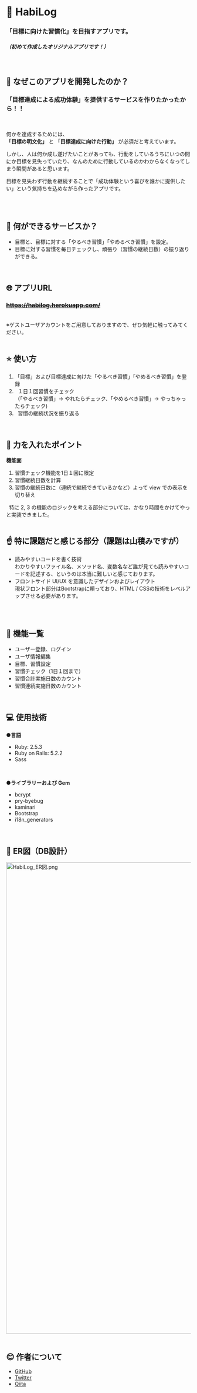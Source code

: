 # 🏃 HabiLog
### 「目標に向けた習慣化」を目指すアプリです。
##### （初めて作成したオリジナルアプリです！）
<br>

## 💬 なぜこのアプリを開発したのか？
### 「目標達成による成功体験」を提供するサービスを作りたかったから！！
<br>

何かを達成するためには、<br>
**「目標の明文化」** と **「目標達成に向けた行動」** が必須だと考えています。<br>

しかし、人は何か成し遂げたいことがあっても、行動をしているうちにいつの間にか目標を見失っていたり、なんのために行動しているのかわからなくなってしまう瞬間があると思います。<br>

目標を見失わず行動を継続することで「成功体験という喜びを誰かに提供したい」という気持ちを込めながら作ったアプリです。

<br>
<br>

## :memo: 何ができるサービスか？
- 目標と、目標に対する「やるべき習慣」「やめるべき習慣」を設定。
- 目標に対する習慣を毎日チェックし、頑張り（習慣の継続日数）の振り返りができる。
<br>

## 🌐 アプリURL

### ~~**https://habilog.herokuapp.com/**~~
<br>
※ゲストユーザアカウントをご用意しておりますので、ぜひ気軽に触ってみてください。
<br>
<br>

## ⭐ 使い方
1. 「目標」および目標達成に向けた「やるべき習慣」「やめるべき習慣」を登録
2. &nbsp; １日１回習慣をチェック<br>
 （「やるべき習慣」→ やれたらチェック、「やめるべき習慣」→ やっちゃったらチェック)
3. &nbsp; 習慣の継続状況を振り返る
<br>

## 💪 力を入れたポイント
**機能面**
1. 習慣チェック機能を1日１回に限定
2. 習慣継続日数を計算
3. 習慣の継続日数に（連続で継続できているかなど）よって view での表示を切り替え

&nbsp; 特に 2, 3 の機能のロジックを考える部分については、かなり時間をかけてやっと実装できました。
<br>
<br>

## ☝️ 特に課題だと感じる部分（課題は山積みですが）
- 読みやすいコードを書く技術<br>
  わかりやすいファイル名、メソッド名、変数名など誰が見ても読みやすいコードを記述する、というのは本当に難しいと感じております。
- フロントサイド UI/UX を意識したデザインおよびレイアウト<br>
  現状フロント部分はBootstrapに頼っており、HTML / CSSの技術をレベルアップさせる必要があります。
<br>
<br>

## 📖 機能一覧
- ユーザー登録、ログイン
- ユーザ情報編集
- 目標、習慣設定
- 習慣チェック（1日１回まで）
- 習慣合計実施日数のカウント
- 習慣連続実施日数のカウント
<br>

##  💻 使用技術
**●言語**

- Ruby: 2.5.3
- Ruby on Rails: 5.2.2
- Sass
<br>

**●ライブラリーおよび Gem**

- bcrypt
- pry-byebug
- kaminari
- Bootstrap
- i18n_generators
<br>

## :scroll: ER図（DB設計）
<img width="1283" alt="HabiLog_ER図.png" src="https://qiita-image-store.s3.ap-northeast-1.amazonaws.com/0/621162/2f9c1bee-ddaf-1be6-c731-b3aa0c6c8ea7.png">

<br>
<br>

## :blush: 作者について
- [GitHub](https://github.com/TomoyukiMatsuda)
- [Twitter](https://twitter.com/tkmd35)
- [Qiita](https://qiita.com/tkmd35)
